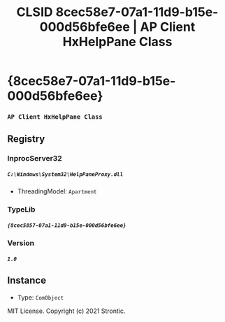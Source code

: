 ﻿---
title: "CLSID 8cec58e7-07a1-11d9-b15e-000d56bfe6ee | AP Client HxHelpPane Class"
excerpt: What is COM-Object CLSID 8cec58e7-07a1-11d9-b15e-000d56bfe6ee?
---

# {8cec58e7-07a1-11d9-b15e-000d56bfe6ee}

### `AP Client HxHelpPane Class`

## Registry


### InprocServer32

##### `C:\Windows\System32\HelpPaneProxy.dll`
* ThreadingModel: `Apartment`

### TypeLib

##### `{8cec5857-07a1-11d9-b15e-000d56bfe6ee}`

### Version

##### `1.0`

## Instance

* Type: `ComObject`

MIT License. Copyright (c) 2021 Strontic.


